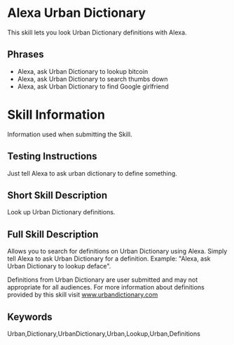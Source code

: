 # Alexa Urban Dictionary

This skill lets you look Urban Dictionary definitions with Alexa.

## Phrases

- Alexa, ask Urban Dictionary to lookup bitcoin
- Alexa, ask Urban Dictionary to search thumbs down
- Alexa, ask Urban Dictionary to find Google girlfriend

# Skill Information

Information used when submitting the Skill.

## Testing Instructions

Just tell Alexa to ask urban dictionary to define something.

## Short Skill Description

Look up Urban Dictionary definitions.

## Full Skill Description

Allows you to search for definitions on Urban Dictionary using Alexa. Simply tell Alexa to ask Urban Dictionary for a definition. Example: "Alexa, ask Urban Dictionary to lookup deface".

Definitions from Urban Dictionary are user submitted and may not appropriate for all audiences. For more information about definitions provided by this skill visit www.urbandictionary.com

## Keywords

Urban,Dictionary,UrbanDictionary,Urban,Lookup,Urban,Definitions
